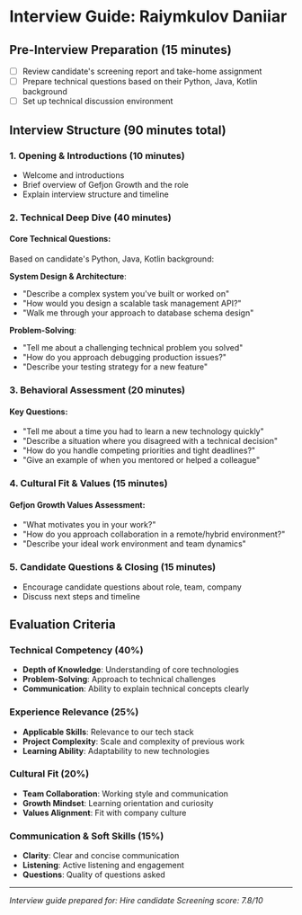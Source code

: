 # Interview Guide: Raiymkulov Daniiar

## Pre-Interview Preparation (15 minutes)
- [ ] Review candidate's screening report and take-home assignment
- [ ] Prepare technical questions based on their Python, Java, Kotlin background
- [ ] Set up technical discussion environment

## Interview Structure (90 minutes total)

### 1. Opening & Introductions (10 minutes)
- Welcome and introductions
- Brief overview of Gefjon Growth and the role
- Explain interview structure and timeline

### 2. Technical Deep Dive (40 minutes)

#### Core Technical Questions:
Based on candidate's Python, Java, Kotlin background:

**System Design & Architecture**:
- "Describe a complex system you've built or worked on"
- "How would you design a scalable task management API?"
- "Walk me through your approach to database schema design"

**Problem-Solving**:
- "Tell me about a challenging technical problem you solved"
- "How do you approach debugging production issues?"
- "Describe your testing strategy for a new feature"

### 3. Behavioral Assessment (20 minutes)

#### Key Questions:
- "Tell me about a time you had to learn a new technology quickly"
- "Describe a situation where you disagreed with a technical decision"
- "How do you handle competing priorities and tight deadlines?"
- "Give an example of when you mentored or helped a colleague"

### 4. Cultural Fit & Values (15 minutes)

#### Gefjon Growth Values Assessment:
- "What motivates you in your work?"
- "How do you approach collaboration in a remote/hybrid environment?"
- "Describe your ideal work environment and team dynamics"

### 5. Candidate Questions & Closing (15 minutes)
- Encourage candidate questions about role, team, company
- Discuss next steps and timeline

## Evaluation Criteria

### Technical Competency (40%)
- **Depth of Knowledge**: Understanding of core technologies
- **Problem-Solving**: Approach to technical challenges
- **Communication**: Ability to explain technical concepts clearly

### Experience Relevance (25%)
- **Applicable Skills**: Relevance to our tech stack
- **Project Complexity**: Scale and complexity of previous work
- **Learning Ability**: Adaptability to new technologies

### Cultural Fit (20%)
- **Team Collaboration**: Working style and communication
- **Growth Mindset**: Learning orientation and curiosity
- **Values Alignment**: Fit with company culture

### Communication & Soft Skills (15%)
- **Clarity**: Clear and concise communication
- **Listening**: Active listening and engagement
- **Questions**: Quality of questions asked

---
*Interview guide prepared for: Hire candidate*
*Screening score: 7.8/10*
